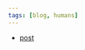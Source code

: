 ```yaml
---
tags: [blog, humans]
---
```


- [post](https://skamille.medium.com/an-incomplete-list-of-skills-senior-engineers-need-beyond-coding-8ed4a521b29f)